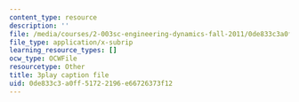 ```yaml
---
content_type: resource
description: ''
file: /media/courses/2-003sc-engineering-dynamics-fall-2011/0de833c3a0ff51722196e66726373f12_d00XI_UTKQo.srt
file_type: application/x-subrip
learning_resource_types: []
ocw_type: OCWFile
resourcetype: Other
title: 3play caption file
uid: 0de833c3-a0ff-5172-2196-e66726373f12
---
```

